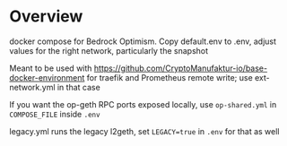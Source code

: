 # Overview

docker compose for Bedrock Optimism. Copy default.env to .env, adjust values for the right network, particularly the snapshot

Meant to be used with https://github.com/CryptoManufaktur-io/base-docker-environment for traefik and Prometheus remote write;
use ext-network.yml in that case

If you want the op-geth RPC ports exposed locally, use `op-shared.yml` in `COMPOSE_FILE` inside `.env`

legacy.yml runs the legacy l2geth, set `LEGACY=true` in `.env` for that as well
